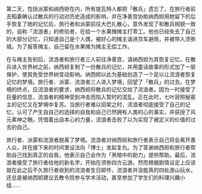 第二天，包括派蒙和纳西妲在内，所有提瓦特人都把「散兵」遗忘了。在旅行者前去稻妻确认过散兵的行动对历史造成的影响，并在净善宫协助纳西妲用她留下的后手恢复了她的记忆后，旅行者和派蒙前往大巴扎散心，意外发现了和散兵相貌一致的，自称「流浪者」的修验者，在给一个水果摊摊主打零工。他也已经失去了自己的大部分记忆，只知道自己是个人偶，被好心的摊主请进货车避雨，并被带入须弥城。为了报答摊主，自己留在水果摊为摊主无偿工作。

在与摊主告别后，流浪者和旅行者三人前往净善宫，请纳西妲为其恢复记忆。在散兵进入世界树之前，纳西妲复制了一份散兵的记忆，并用童话故事的形式加了一层保护，使其免受世界树变动影响。纳西妲以此为基础创造了一个足以让流浪者恢复记忆的梦境。旅行者、派蒙、流浪者三人进入梦境，回望了「散兵」的过去。在梦境的终点，应流浪者的要求，纳西妲将散兵的记忆交给了流浪者。因为一时接受了巨量的信息，流浪者的精神受到冲击而陷入暂时的混乱。正在此时，七叶寂照秘密主的记忆又在梦境中复苏。当旅行者难以招架之时，流浪者彻底接受了自己的记忆，认可了产生自自己的选择的自我和自己已然拥有人类的心的事实，并获授了风元素神之眼。凭借着出自本心的力量，流浪者击败了以为实现了被定义的价值的过去的自己。

旅行者、派蒙和流浪者脱离了梦境。流浪者对纳西妲和旅行者表示自己将会离开愚人众，并在接下来的时间里设法向「博士」发起复仇。为了答谢纳西妲和旅行者帮助自己找到真正的自我，他表示自己会作为「黑暗中的助力」提供帮助。最后，流浪者接受了旅行者给他的新名字，开始在须弥四方云游。然而根据剧情设定上应该就在此之后不久旅行者收到的流浪者生日邮件，流浪者并没能真的四处游山玩水，还总是被纳西妲建议去教令院参与学术活动，甚至参加了学生们的料理兴趣小组……